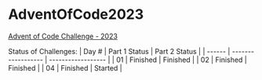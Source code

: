 # AdventOfCode2023
[Advent of Code Challenge - 2023](https://adventofcode.com/2023/)

Status of Challenges:
| Day #  | Part 1 Status      | Part 2 Status      |
| ------ | ------------------ | ------------------ |
| 01     | Finished           | Finished           |
| 02     | Finished           | Finished           |
| 04     | Finished           | Started            |